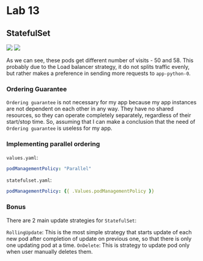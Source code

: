 

# Lab 13

## StatefulSet
![](17.png)
![](18.png)

As we can see, these pods get different number of visits - 50 and 58.
This probably due to the Load balancer strategy, it do not splits traffic evenly, but rather makes a preference in sending more requests to `app-python-0`.

### Ordering Guarantee

`Ordering guarantee` is not necessary for my app because my app instances are not dependent on each other in any way.
They have no shared resources, so they can operate completely separately, regardless of their start/stop time.
So, assuming that I can make a conclusion that the need of `Ordering guarantee` is useless for my app.

### Implementing parallel ordering

`values.yaml`:
```yaml
podManagementPolicy: "Parallel"
```

`statefulset.yaml`:
```yaml
podManagementPolicy: {{ .Values.podManagementPolicy }}
```

### Bonus

There are 2 main update strategies for `StatefulSet`:

`RollingUpdate`: This is the most simple strategy that starts update of each new pod after completion of update on previous one, so that there is only one updating pod at a time.
`OnDelete`: This is strategy to update pod only when user manually deletes them.
